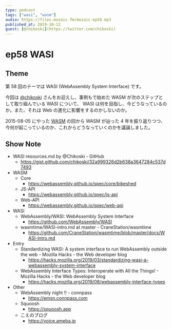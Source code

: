 ```yaml
---
type: podcast
tags: ["wasi", "wasm"]
audio: https://files.mozaic.fm/mozaic-ep58.mp3
published_at: 2019-10-12
guest: [@chikoski](https://twitter.com/chikoski)
---
```


# ep58 WASI

## Theme

第 58 回のテーマは WASI (WebAssembly System Interface) です。

今回は [@chikoski](https://twitter.com/chikoski) さんをお迎えし、事例もで始めた WASM が次のステップとして取り組んでいる WASI について、 WASI は何を目指し、今どうなっているのか。また、それは Web の進化に影響をするのかしないのか。

2015-08-05 にやった [WASM](https://mozaic.fm/episodes/19/es7-sideshow.html) の回から WASM が辿った 4 年を振り返りつつ、今何が起こっているのか、これからどうなっていくのかを議論しました。


## Show Note

- WASI resources.md by @Chikoski - GitHub
  - https://gist.github.com/chikoski/32a999326d2b638a3647284c537d7493
- WASM
  - Core
    - https://webassembly.github.io/spec/core/bikeshed
  - JS-API
    - https://webassembly.github.io/spec/js-api
  - Web-API
    - https://webassembly.github.io/spec/web-api
- WASI
  - WebAssembly/WASI: WebAssembly System Interface
    - https://github.com/WebAssembly/WASI
  - wasmtime/WASI-intro.md at master - CraneStation/wasmtime
    - https://github.com/CraneStation/wasmtime/blob/master/docs/WASI-intro.md
- Entry
  - Standardizing WASI: A system interface to run WebAssembly outside the web - Mozilla Hacks - the Web developer blog
    - https://hacks.mozilla.org/2019/03/standardizing-wasi-a-webassembly-system-interface
  - WebAssembly Interface Types: Interoperate with All the Things! - Mozilla Hacks - the Web developer blog
    - https://hacks.mozilla.org/2019/08/webassembly-interface-types
- Other
  - WebAssembly night !! - connpass
    - https://emsn.connpass.com
  - Squoosh
    - https://squoosh.app
  - こえのブログ
    - https://voice.ameba.jp